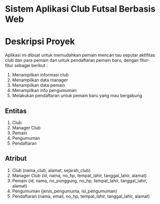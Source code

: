 # Sistem Aplikasi Club Futsal Berbasis Web

# Deskripsi Proyek
Aplikasi ini dibuat untuk memudahkan pemain mencari tau seputar aktifitas club dan para pemain dan untuk pendaftaran pemain baru, dengan fitur-fitur sebagai berikut :
1. Menampilkan informasi club
2. Menampilkan data manager
3. Menampilkan data pemain
4. Menampilkan info pengumuman
5. Melakukan pendaftaran untuk pemain baru yang mau bergabung


## Entitas
1. Club
2. Manager Club
3. Pemain 
4. Pengumuman
5. Pendaftaran


## Atribut
1. Club (nama_club, alamat, sejarah_club)
2. Manager Club (id, nama, no_hp, tempat_lahir, tanggal_lahir, alamat)
3. Pemain (id, nama, no_punggung, no_hp, tempat_lahir, tanggal_lahir, alamat)
4. Pengumuman (jenis_pengumuma, isi_pengumuman)
5. Pendaftaran (nama, email, no_hp, tempat_lahir, tanggal_lahir, alamat)
